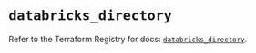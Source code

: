 # `databricks_directory`

Refer to the Terraform Registry for docs: [`databricks_directory`](https://registry.terraform.io/providers/databricks/databricks/1.51.0/docs/resources/directory).

